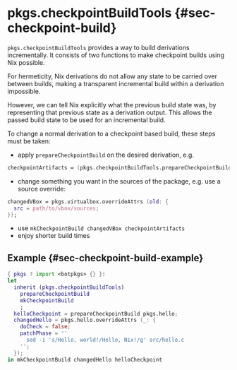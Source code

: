 # pkgs.checkpointBuildTools  {#sec-checkpoint-build}

`pkgs.checkpointBuildTools` provides a way to build derivations incrementally. It consists of two functions to make checkpoint builds using Nix possible.

For hermeticity, Nix derivations do not allow any state to be carried over between builds, making a transparent incremental build within a derivation impossible.

However, we can tell Nix explicitly what the previous build state was, by representing that previous state as a derivation output. This allows the passed build state to be used for an incremental build.

To change a normal derivation to a checkpoint based build, these steps must be taken:
  - apply `prepareCheckpointBuild` on the desired derivation, e.g.
```nix
checkpointArtifacts = (pkgs.checkpointBuildTools.prepareCheckpointBuild pkgs.virtualbox);
```
  - change something you want in the sources of the package, e.g. use a source override:
```nix
changedVBox = pkgs.virtualbox.overrideAttrs (old: {
  src = path/to/vbox/sources;
});
```
  - use `mkCheckpointBuild changedVBox checkpointArtifacts`
  - enjoy shorter build times

## Example {#sec-checkpoint-build-example}
```nix
{ pkgs ? import <botpkgs> {} }:
let
  inherit (pkgs.checkpointBuildTools)
    prepareCheckpointBuild
    mkCheckpointBuild
    ;
  helloCheckpoint = prepareCheckpointBuild pkgs.hello;
  changedHello = pkgs.hello.overrideAttrs (_: {
    doCheck = false;
    patchPhase = ''
      sed -i 's/Hello, world!/Hello, Nix!/g' src/hello.c
    '';
  });
in mkCheckpointBuild changedHello helloCheckpoint
```
